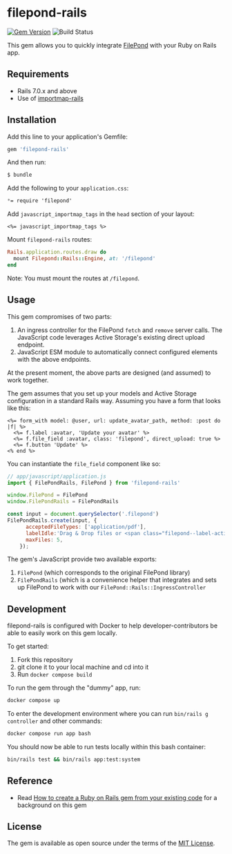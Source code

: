 # filepond-rails

[![Gem Version](https://badge.fury.io/rb/filepond-rails.svg)](https://badge.fury.io/rb/filepond-rails)
![Build Status](https://github.com/Code-With-Rails/filepond-rails/actions/workflows/ci.yml/badge.svg)

This gem allows you to quickly integrate [FilePond](https://github.com/pqina/filepond) with your Ruby on Rails app.

## Requirements
* Rails 7.0.x and above
* Use of [importmap-rails](https://github.com/rails/importmap-rails)

## Installation
Add this line to your application's Gemfile:

```ruby
gem 'filepond-rails'
```

And then run:
```bash
$ bundle
```

Add the following to your `application.css`:
```css
*= require 'filepond'
```

Add `javascript_importmap_tags` in the `head` section of your layout:
```erb
<%= javascript_importmap_tags %>
```

Mount `filepond-rails` routes:
```ruby
Rails.application.routes.draw do
  mount Filepond::Rails::Engine, at: '/filepond'
end
```

Note: You must mount the routes at `/filepond`.

## Usage

This gem compromises of two parts:
1. An ingress controller for the FilePond `fetch` and `remove` server calls. The JavaScript code leverages Active Storage's existing direct upload endpoint.
2. JavaScript ESM module to automatically connect configured elements with the above endpoints.

At the present moment, the above parts are designed (and assumed) to work together.

The gem assumes that you set up your models and Active Storage configuration in a standard Rails way. Assuming you have a form that looks like this:

```erb
<%= form_with model: @user, url: update_avatar_path, method: :post do |f| %>
  <%= f.label :avatar, 'Update your avatar' %>
  <%= f.file_field :avatar, class: 'filepond', direct_upload: true %>
  <%= f.button 'Update' %>
<% end %>
```

You can instantiate the `file_field` component like so:

```js
// app/javascript/application.js
import { FilePondRails, FilePond } from 'filepond-rails'

window.FilePond = FilePond
window.FilePondRails = FilePondRails

const input = document.querySelector('.filepond')
FilePondRails.create(input, {
      acceptedFileTypes: ['application/pdf'],
      labelIdle:'Drag & Drop files or <span class="filepond--label-action">Browse</span>',
      maxFiles: 5,
    });
```

The gem's JavaScript provide two available exports:
1. `FilePond` (which corresponds to the original FilePond library)
2. `FilePondRails` (which is a convenience helper that integrates and sets up FilePond to work with our `FilePond::Rails::IngressController`

## Development

filepond-rails is configured with Docker to help developer-contributors be able to easily work on this gem locally.

To get started:

1. Fork this repository
2. git clone it to your local machine and cd into it
3. Run `docker compose build`

To run the gem through the "dummy" app, run:

```bash
docker compose up
```

To enter the development environment where you can run `bin/rails g controller` and other commands:

```bash
docker compose run app bash
```

You should now be able to run tests locally within this bash container:

```bash
bin/rails test && bin/rails app:test:system
```

## Reference
* Read [How to create a Ruby on Rails gem from your existing code](https://codewithrails.com/create-rails-gem) for a background on this gem

## License
The gem is available as open source under the terms of the [MIT License](https://opensource.org/licenses/MIT).
